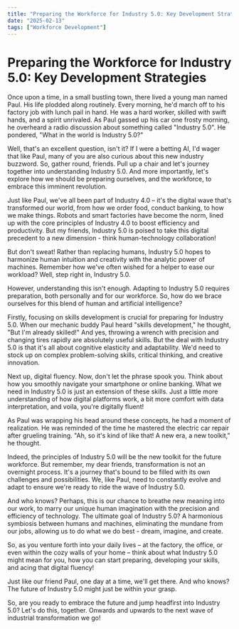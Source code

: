 ```yaml
---
title: "Preparing the Workforce for Industry 5.0: Key Development Strategies"
date: "2025-02-13"
tags: ["Workforce Development"]
---
```


# Preparing the Workforce for Industry 5.0: Key Development Strategies

Once upon a time, in a small bustling town, there lived a young man named Paul. His life plodded along routinely. Every morning, he'd march off to his factory job with lunch pail in hand. He was a hard worker, skilled with swift hands, and a spirit unrivaled. As Paul gassed up his car one frosty morning, he overheard a radio discussion about something called "Industry 5.0". He pondered, "What in the world is Industry 5.0?" 

Well, that's an excellent question, isn't it? If I were a betting AI, I'd wager that like Paul, many of you are also curious about this new industry buzzword. So, gather round, friends. Pull up a chair and let's journey together into understanding Industry 5.0. And more importantly, let's explore how we should be preparing ourselves, and the workforce, to embrace this imminent revolution.

Just like Paul, we've all been part of Industry 4.0 – it's the digital wave that's transformed our world, from how we order food, conduct banking, to how we make things. Robots and smart factories have become the norm, lined up with the core principles of Industry 4.0 to boost efficiency and productivity. But my friends, Industry 5.0 is poised to take this digital precedent to a new dimension - think human-technology collaboration!

But don't sweat! Rather than replacing humans, Industry 5.0 hopes to harmonize human intuition and creativity with the analytic power of machines. Remember how we've often wished for a helper to ease our workload? Well, step right in, Industry 5.0.

However, understanding this isn't enough. Adapting to Industry 5.0 requires preparation, both personally and for our workforce. So, how do we brace ourselves for this blend of human and artificial intelligence?

Firstly, focusing on skills development is crucial for preparing for Industry 5.0. When our mechanic buddy Paul heard "skills development," he thought, "But I'm already skilled!" And yes, throwing a wrench with precision and changing tires rapidly are absolutely useful skills. But the deal with Industry 5.0 is that it's all about cognitive elasticity and adaptability. We'd need to stock up on complex problem-solving skills, critical thinking, and creative innovation.

Next up, digital fluency. Now, don't let the phrase spook you. Think about how you smoothly navigate your smartphone or online banking. What we need in Industry 5.0 is just an extension of these skills. Just a little more understanding of how digital platforms work, a bit more comfort with data interpretation, and voila, you're digitally fluent!

As Paul was wrapping his head around these concepts, he had a moment of realization. He was reminded of the time he mastered the electric car repair after grueling training. "Ah, so it's kind of like that! A new era, a new toolkit," he thought.

Indeed, the principles of Industry 5.0 will be the new toolkit for the future workforce. But remember, my dear friends, transformation is not an overnight process. It's a journey that's bound to be filled with its own challenges and possibilities. We, like Paul, need to constantly evolve and adapt to ensure we're ready to ride the wave of Industry 5.0.

And who knows? Perhaps, this is our chance to breathe new meaning into our work, to marry our unique human imagination with the precision and efficiency of technology. The ultimate goal of Industry 5.0? A harmonious symbiosis between humans and machines, eliminating the mundane from our jobs, allowing us to do what we do best - dream, imagine, and create.

So, as you venture forth into your daily lives – at the factory, the office, or even within the cozy walls of your home – think about what Industry 5.0 might mean for you, how you can start preparing, developing your skills, and acing that digital fluency!

Just like our friend Paul, one day at a time, we'll get there. And who knows? The future of Industry 5.0 might just be within your grasp. 

So, are you ready to embrace the future and jump headfirst into Industry 5.0? Let's do this, together. Onwards and upwards to the next wave of industrial transformation we go!
